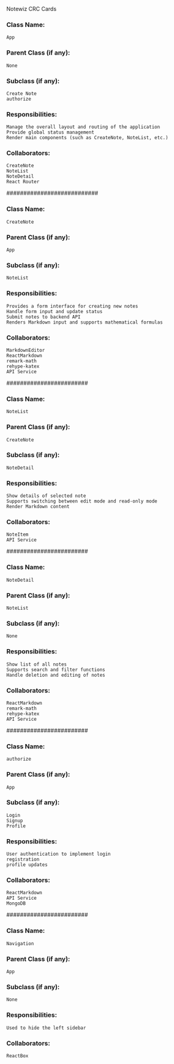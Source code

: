 Notewiz CRC Cards
### Class Name:
    App

### Parent Class (if any):
    None

### Subclass (if any):
    Create Note
    authorize

### Responsibilities:
    Manage the overall layout and routing of the application
    Provide global status management
    Render main components (such as CreateNote, NoteList, etc.)
### Collaborators:
    CreateNote
    NoteList
    NoteDetail
    React Router

###########################

### Class Name:
    CreateNote

### Parent Class (if any):
    App

### Subclass (if any):
    NoteList

### Responsibilities:
    Provides a form interface for creating new notes
    Handle form input and update status
    Submit notes to backend API
    Renders Markdown input and supports mathematical formulas
### Collaborators:
    MarkdownEditor
    ReactMarkdown
    remark-math
    rehype-katex
    API Service

########################

### Class Name:
    NoteList

### Parent Class (if any):
    CreateNote

### Subclass (if any):
    NoteDetail

### Responsibilities:
    Show details of selected note
    Supports switching between edit mode and read-only mode
    Render Markdown content

### Collaborators:
    NoteItem
    API Service

########################

### Class Name:
    NoteDetail

### Parent Class (if any):
    NoteList

### Subclass (if any):
    None

### Responsibilities:
    Show list of all notes
    Supports search and filter functions
    Handle deletion and editing of notes
### Collaborators:
    ReactMarkdown
    remark-math
    rehype-katex
    API Service

########################

### Class Name:
    authorize

### Parent Class (if any):
    App

### Subclass (if any):
    Login 
    Signup
    Profile

### Responsibilities:
    User authentication to implement login
    registration
    profile updates

### Collaborators:
    ReactMarkdown
    API Service
    MongoDB

########################

### Class Name:
    Navigation

### Parent Class (if any):
    App

### Subclass (if any):
    None

### Responsibilities:
    Used to hide the left sidebar

### Collaborators:
    ReactBox
